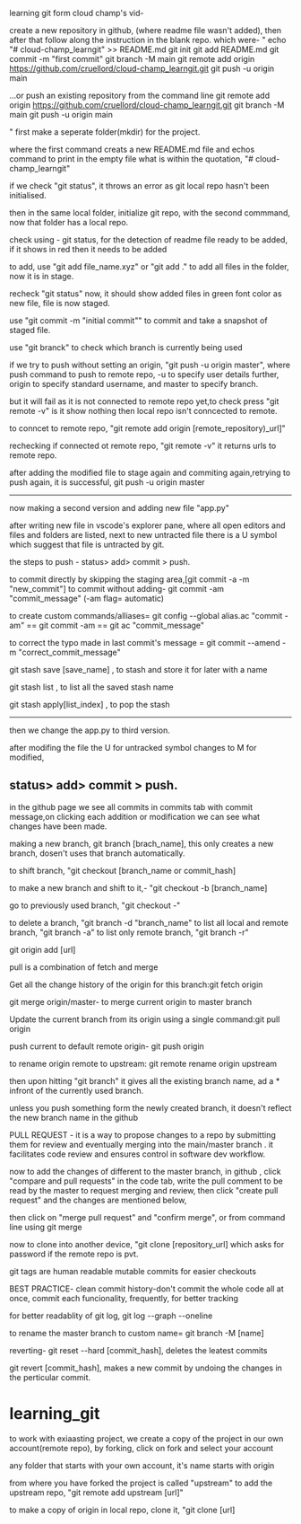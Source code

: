 learning git form cloud champ's vid-

create a new repository in github, (where readme file wasn't added), then after that follow along the instruction in the blank repo. which were-
"
echo "# cloud-champ_learngit" >> README.md
git init
git add README.md
git commit -m "first commit"
git branch -M main
git remote add origin https://github.com/cruellord/cloud-champ_learngit.git
git push -u origin main

…or push an existing repository from the command line
git remote add origin https://github.com/cruellord/cloud-champ_learngit.git
git branch -M main
git push -u origin main

"
first make a seperate folder(mkdir) for the project.

where the first command creats a new README.md file and echos command to print in the empty file what is within the quotation, "# cloud-champ_learngit"

if we check "git status", it throws an error as git local repo hasn't been initialised.

then in the same local folder, initialize git repo, with the second commmand, now that folder has a local repo.

check using - git status, for the detection of readme file ready to be added, if it shows in red then it needs to be added 

to add, use "git add file_name.xyz" or "git add ." to add all files in the folder, now it is in stage.

recheck "git status" now, it should show added files in green font color as new file, file is now staged.

use "git commit -m "initial commit"" to commit and take a snapshot of staged file.

use "git branck" to check which branch is currently being used

if we try to push without setting an origin, "git push -u origin master", where push command to push to remote repo, -u to specify user details further, origin to specify standard username, and master to specify branch.

but it will fail as it is not connected to remote repo yet,to check press "git remote -v" is it show nothing then local repo isn't conncected to remote.

to conncet to remote repo, "git remote add origin [remote_repository)_url]"

rechecking if connected ot remote repo, "git remote -v" it returns urls to remote repo.

after adding the modified file to stage again and commiting again,retrying to push again, it is successful, git push -u origin master

---------------------

now making a second version and adding new file "app.py"

after writing new file in vscode's explorer pane, where all open editors and files and folders are listed, next to new untracted file there is a U symbol which suggest that file is untracted by git.

the steps to push - status> add> commit > push.

to commit directly by skipping the staging area,[git commit -a -m "new_commit"]
to commit without adding- git commit -am "commit_message"
(-am flag= automatic)

to create custom commands/alliases=
git config --global alias.ac "commit -am" == git commit -am == git ac "commit_message"

to correct the typo made in last commit's message =  git commit  --amend -m "correct_commit_message"


git stash save [save_name] , to stash and store it for later with a name

git stash list , to list all the saved stash name

git stash apply[list_index] , to pop the stash







------------

then we change the app.py to third version.

after modifing the file the U for untracked symbol changes to M for modified, 

status> add> commit > push.
----------------------

in the github page we see all commits in commits tab with commit message,on clicking each addition or modification we can see what changes have been made.

making a new branch, git branch [brach_name], this only creates a new branch, dosen't uses that branch automatically.

to shift branch, "git checkout [branch_name or commit_hash]

to make a new branch and shift to it,-
"git checkout -b [branch_name]

go to previously used branch, "git checkout -"

to delete a branch, "git branch -d "branch_name"
to list all local and remote branch, "git branch -a"
to list only remote branch, "git branch -r"


git origin add [url]

pull is a combination of fetch and merge

Get all the change history of the origin for this branch:git fetch origin

git merge origin/master- to merge current origin to master branch

Update the current branch from its origin using a single command:git pull origin

push current to default remote origin- git push origin

to rename origin remote to upstream: git remote rename origin upstream




then upon hitting "git branch" it gives all the existing branch name, ad a * infront of the currently used branch.

unless you push something form the newly created branch, it doesn't reflect the new branch name in the github



PULL REQUEST - it is a way to propose changes to a repo by submitting them for review and eventually merging into the main/master branch . it facilitates code review and ensures control in software dev workflow.

now to add the changes of different to the master branch, in github
, click "compare and pull requests" in the code tab, write the pull comment to be read by the master to request merging and review, then click "create pull request" and the changes are mentioned below,

then click on "merge pull request" and "confirm merge", or from command line using git merge 

now to clone into another device, "git clone [repository_url]
which asks for password if the remote repo is pvt.

git tags are human readable mutable commits for easier checkouts


BEST PRACTICE-
clean commit history-don't commit the whole code all at once, commit each funcionality, frequently, for better tracking

for better readablity of git log, git log --graph --oneline

to rename the master branch to custom name= git branch -M [name]



reverting- git reset --hard [commit_hash], deletes the leatest commits

git revert [commit_hash], makes a new commit by undoing the changes in the perticular commit.










# learning_git

to work with exiaasting project, we create a copy of the project in our own account(remote repo), by forking, click on fork and select your account

any folder that starts with your own account, it's name starts with origin

from where you have forked the project is called "upstream"
to add the upstream repo, "git remote add upstream [url]"


to make a copy of origin in local repo, clone it, "git clone [url]

